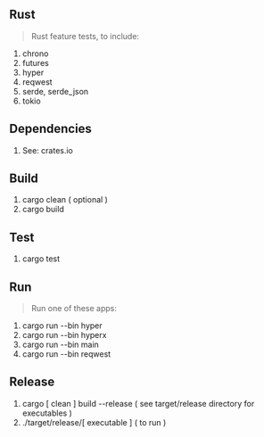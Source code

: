 Rust
----
>Rust feature tests, to include:
1. chrono
2. futures
3. hyper
4. reqwest
5. serde, serde_json
6. tokio

Dependencies
------------
1. See: crates.io

Build
-----
1. cargo clean ( optional )
2. cargo build

Test
----
1. cargo test

Run
---
>Run one of these apps:
1. cargo run --bin hyper
2. cargo run --bin hyperx
3. cargo run --bin main
4. cargo run --bin reqwest

Release
-------
1. cargo [ clean ] build --release ( see target/release directory for executables )
2. ./target/release/[ executable ] ( to run )